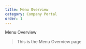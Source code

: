 ```yaml
---
title: Menu Overview
category: Company Portal
order: 1
---
```


Menu Overview

> This is the Menu Overview page
